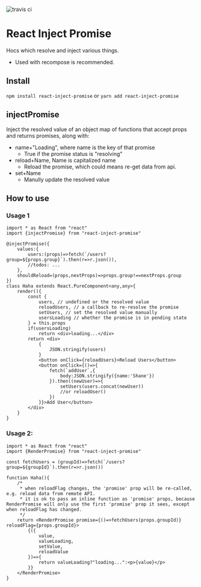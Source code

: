 ![travis ci](https://travis-ci.org/buhichan/redux-schema-form.svg?branch=master)

# React Inject Promise
Hocs which resolve and inject various things.
- Used with recompose is recommended.

## Install
`npm install react-inject-promise` or `yarn add react-inject-promise`

## injectPromise
Inject the resolved value of an object map of functions that accept props and returns promises, along with:
- name+"Loading", where name is the key of that promise
    - True if the promise status is "resolving" 
- reload+Name, Name is capitalized name
    - Reload the promise, which could means re-get data from api.
- set+Name
    - Manully update the resolved value

## How to use

### Usage 1
```tsx
import * as React from "react"
import {injectPromise} from "react-inject-promise"

@injectPromise({
    values:{
        users:(props)=>fetch(`/users?group=${props.group}`).then(r=>r.json()),
        //todos: ...
    },
    shouldReload=(props,nextProps)=>props.group!==nextProps.group
})
class Haha extends React.PureComponent<any,any>{
    render(){
        const {
            users, // undefined or the resolved value
            reloadUsers, // a callback to re-resolve the promise
            setUsers, // set the resolved value manually
            usersLoading // whether the promise is in pending state
        } = this.props
        if(usersLoading)
            return <div>loading...</div>
        return <div>
            {
                JSON.stringify(users)
            }
            <button onClick={reloadUsers}>Reload Users</button>
            <button onClick={()=>{
                fetch(`addUser`,{
                    body:JSON.stringify({name:'Shane'})
                }).then((newUser)=>{
                    setUsers(users.concat(newUser))
                    //or reloadUser()
                })
            }}>Add User</button>
        </div>
    }
}
```

### Usage 2:

```tsx
import * as React from "react"
import {RenderPromise} from "react-inject-promise"

const fetchUsers = (groupId)=>fetch(`/users?group=${groupId}`).then(r=>r.json())

function Haha(){
    /*
     * when reloadFlag changes, the 'promise' prop will be re-called, e.g. reload data from remote API.
     * it is ok to pass an inline function as 'promise' props, because RenderPromise will only use the first 'promise' prop it sees, except when reloadFlag has changed.
     */
    return <RenderPromise promise={()=>fetchUsers(props.groupId)} reloadFlag={props.groupId}>
        {({
            value,
            valueLoading,
            setValue,
            reloadValue
        })=>{
            return valueLoading?"loading...":<p>{value}</p>
        }}
    </RenderPromise>
}

```